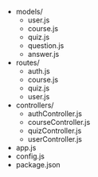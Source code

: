 - models/
  - user.js
  - course.js
  - quiz.js
  - question.js
  - answer.js
- routes/
  - auth.js
  - course.js
  - quiz.js
  - user.js
- controllers/
  - authController.js
  - courseController.js
  - quizController.js
  - userController.js
- app.js
- config.js
- package.json

